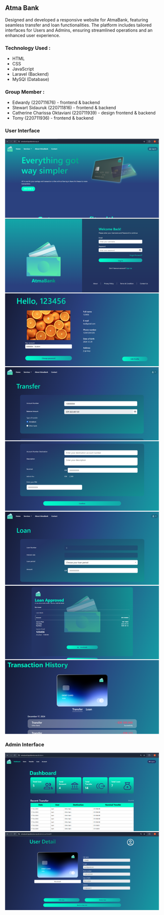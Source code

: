 ## Atma Bank

<p> 
Designed and developed a responsive website for AtmaBank, featuring seamless transfer and loan functionalities. The platform includes tailored interfaces for Users and Admins, ensuring streamlined operations and an enhanced user experience.
</p>

### Technology Used :
<ul>
    <li>HTML</li>
    <li>CSS</li>
    <li>JavaScript</li>
    <li>Laravel (Backend)</li>
    <li>MySQl (Database)</li>
</ul>

### Group Member :
<ul>
    <li>Edwardy (220711676) - frontend & backend</li>
    <li>Stewart Sidauruk (220711816) - frontend & backend</li>
    <li>Catherine Charissa Oktaviani (220711939) - design frontend & backend</li>
    <li>Tomy (220711936) - frontend & backend</li>
</ul>

### User Interface
![home](public/untukReadme/home.png)
![login](public/untukReadme/login.png)
![profile](public/untukReadme/profile.png)
![tf1](public/untukReadme/tf1.png)
![tf2](public/untukReadme/tf2.png)
![loan](public/untukReadme/loan.png)
![loanDtl](public/untukReadme/loanDtl.png)
![history](public/untukReadme/history.png)

### Admin Interface
![admDash](public/untukReadme/admDash.png)
![admUsr](public/untukReadme/admUsr.png)

